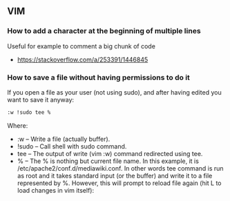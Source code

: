 ## VIM

### How to add a character at the beginning of multiple lines
Useful for example to comment a big chunk of code

- https://stackoverflow.com/a/253391/1446845

### How to save a file without having permissions to do it
If you open a file as your user (not using sudo), and after having edited you want to save it anyway:

```sh
:w !sudo tee %
```

Where:
- :w – Write a file (actually buffer).
- !sudo – Call shell with sudo command.
- tee – The output of write (vim :w) command redirected using tee.
- % – The % is nothing but current file name. In this example, it is /etc/apache2/conf.d/mediawiki.conf. In other words tee command is run as root and it takes standard input (or the buffer) and write it to a file represented by %. However, this will prompt to reload file again (hit L to load changes in vim itself):
